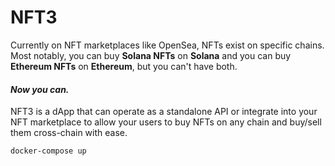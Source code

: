 # NFT3

Currently on NFT marketplaces like OpenSea, NFTs exist on specific chains. Most notably, you can buy **Solana NFTs** on **Solana** and you can buy **Ethereum NFTs** on **Ethereum**, but you can't have both.   

#### *Now you can.*

NFT3 is a dApp that can operate as a standalone API or integrate into your NFT marketplace to allow your users to buy NFTs on any chain and buy/sell them cross-chain with ease.   


```shell
docker-compose up
```